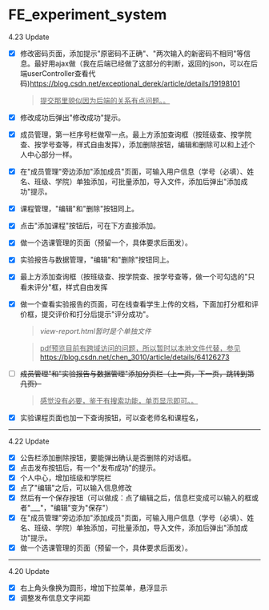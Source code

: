 # FE_experiment_system
4.23 Update
- [x] 修改密码页面，添加提示"原密码不正确"、"两次输入的新密码不相同"等信息。最好用ajax做（我在后端已经做了这部分的判断，返回的json，可以在后端userController查看代码)https://blog.csdn.net/exceptional_derek/article/details/19198101

  >  <u>提交那里貌似因为后端的关系有点问题。。</u>

- [x] 修改成功后弹出"修改成功"提示。

- [x] 成员管理，第一栏序号栏做窄一点。最上方添加查询框（按班级查、按学院查、按学号查等，样式自由发挥），添加删除按钮，编辑和删除可以和上述个人中心部分一样。

- [x] 在"成员管理"旁边添加"添加成员"页面，可输入用户信息（学号（必填）、姓名、班级、学院）单独添加，可批量添加，导入文件，添加后弹出"添加成功"提示。 

- [x] 课程管理，"编辑"和"删除"按钮同上。

- [x] 点击"添加课程"按钮后，可在下方直接添加。

- [x] 做一个选课管理的页面（预留一个，具体要求后面发）。

- [x] 实验报告与数据管理，"编辑"和"删除"按钮同上。

- [x] 最上方添加查询框（按班级查、按学院查、按学号查等，做一个可勾选的"只看未评分"框，样式自由发挥

- [x] 做一个查看实验报告的页面，可在线查看学生上传的文档，下面加打分框和评价框，提交评价和打分后提示"评分成功"。

  >  *view-report.html暂时是个单独文件*

  >  <u>pdf预览目前有跨域访问的问题，所以暂时以本地文件代替，参见</u>https://blog.csdn.net/chen_3010/article/details/64126273

- [ ] ~~成员管理"和"实验报告与数据管理"添加分页栏（上一页，下一页，跳转到第几页）~~

  > <u>感觉没有必要，鉴于有搜索功能，单页显示即可。。</u>

- [x] 实验课程页面也加一下查询按钮，可以查老师名和课程名，
---
4.22 Update
- [x]  公告栏添加删除按钮，要能弹出确认是否删除的对话框。
- [x]  点击发布按钮后，有一个"发布成功"的提示。
- [x]  个人中心，增加班级和学院栏
- [x]  点了"编辑"之后，可以输入信息修改
- [x]  然后有一个保存按钮（可以做成：点了编辑之后，信息栏变成可以输入的框或者"\_\_\_"，"编辑"变为"保存"）
- [x]  在"成员管理"旁边添加"添加成员"页面，可输入用户信息（学号（必填）、姓名、班级、学院）单独添加，可批量添加，导入文件，添加后弹出"添加成功"提示。 
- [x]  做一个选课管理的页面（预留一个，具体要求后面发）。
---
4.20 Update
- [x]  右上角头像换为圆形，增加下拉菜单，悬浮显示
- [x]  调整发布信息文字间距
